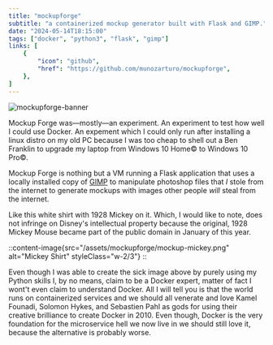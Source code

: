 ```yaml
---
title: "mockupforge"
subtitle: "a containerized mockup generator built with Flask and GIMP."
date: "2024-05-14T18:15:00"
tags: ["docker", "python3", "flask", "gimp"]
links: [
    {
        "icon": "github",
        "href": "https://github.com/munozarturo/mockupforge",
    },
]
---
```


![mockupforge-banner](/assets/mockupforge/banner.png)

Mockup Forge was&mdash;mostly&mdash;an experiment. An experiment to test how well I could use Docker. An expement which I could only run after installing a linux distro on my old PC because I was too cheap to shell out a Ben Franklin to upgrade my laptop from Windows 10 Home&copy; to Windows 10 Pro&copy;.

Mockup Forge is nothing but a VM running a Flask application that uses a locally installed copy of [GIMP](https://www.gimp.org/) to manipulate photoshop files that *I* stole from the internet to generate mockups with images other people *will* steal from the internet.

Like this white shirt with 1928 Mickey on it. Which, I would like to note, does not infringe on Disney's intellectual property because the original, 1928 Mickey Mouse became part of the public domain in January of this year.

::content-image{src="/assets/mockupforge/mockup-mickey.png" alt="Mickey Shirt" styleClass="w-2/3"}
::

Even though I was able to create the sick image above by purely using my Python skills I, by no means, claim to be a Docker expert, matter of fact I wont't even claim to understand Docker. All I will tell you is that the world runs on containerized services and we should all venerate and love Kamel Founadi, Solomon Hykes, and Sebastien Pahl as gods for using their creative brilliance to create Docker in 2010. Even though, Docker is the very foundation for the microservice hell we now live in we should still love it, because the alternative is probably worse.
